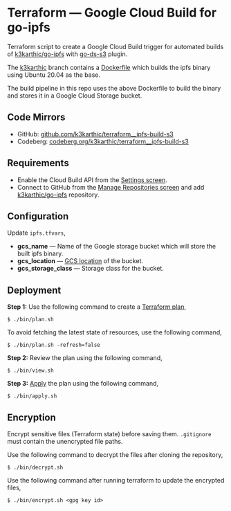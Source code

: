 # Terraform — Google Cloud Build for go-ipfs

Terraform script to create a Google Cloud Build trigger for automated builds of [k3karthic/go-ipfs](https://github.com/k3karthic/go-ipfs) with [go-ds-s3](https://github.com/ipfs/go-ds-s3) plugin.

The [k3karthic](https://github.com/k3karthic/go-ipfs/tree/k3karthic) branch contains a [Dockerfile](https://github.com/k3karthic/go-ipfs/blob/k3karthic/k3karthic/Dockerfile) which builds the ipfs binary using Ubuntu 20.04 as the base.

The build pipeline in this repo uses the above Dockerfile to build the binary and stores it in a Google Cloud Storage bucket.

## Code Mirrors

* GitHub: [github.com/k3karthic/terraform__ipfs-build-s3](https://github.com/k3karthic/terraform__ipfs-build-s3/)
* Codeberg: [codeberg.org/k3karthic/terraform__ipfs-build-s3](https://codeberg.org/k3karthic/terraform__ipfs-build-s3)

## Requirements

* Enable the Cloud Build API from the [Settings screen](https://console.cloud.google.com/cloud-build/settings/service-account).
* Connect to GitHub from the [Manage Repositories screen](https://console.cloud.google.com/cloud-build/repos) and add [k3karthic/go-ipfs](https://github.com/k3karthic/go-ipfs) repository.

## Configuration

Update `ipfs.tfvars`,
* **gcs_name** — Name of the Google storage bucket which will store the built ipfs binary.
* **gcs_location** — [GCS location](https://cloud.google.com/storage/docs/locations) of the bucket.
* **gcs_storage_class** — Storage class for the bucket.

## Deployment

**Step 1:** Use the following command to create a [Terraform plan](https://www.terraform.io/docs/cli/run/index.html#planning),
```
$ ./bin/plan.sh
```

To avoid fetching the latest state of resources, use the following command,
```
$ ./bin/plan.sh -refresh=false
```

**Step 2:** Review the plan using the following command,
```
$ ./bin/view.sh
```

**Step 3:** [Apply](https://www.terraform.io/docs/cli/run/index.html#applying) the plan using the following command,
```
$ ./bin/apply.sh
```

## Encryption

Encrypt sensitive files (Terraform state) before saving them. `.gitignore` must contain the unencrypted file paths.

Use the following command to decrypt the files after cloning the repository,

```
$ ./bin/decrypt.sh
```

Use the following command after running terraform to update the encrypted files,

```
$ ./bin/encrypt.sh <gpg key id>
```

